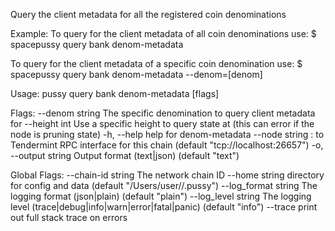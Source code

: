 Query the client metadata for all the registered coin denominations

Example:
  To query for the client metadata of all coin denominations use:
  $ spacepussy query bank denom-metadata

To query for the client metadata of a specific coin denomination use:
  $ spacepussy query bank denom-metadata --denom=[denom]

Usage:
  pussy query bank denom-metadata [flags]

Flags:
      --denom string    The specific denomination to query client metadata for
      --height int      Use a specific height to query state at (this can error if the node is pruning state)
  -h, --help            help for denom-metadata
      --node string     <host>:<port> to Tendermint RPC interface for this chain (default "tcp://localhost:26657")
  -o, --output string   Output format (text|json) (default "text")

Global Flags:
      --chain-id string     The network chain ID
      --home string         directory for config and data (default "/Users/user//.pussy")
      --log_format string   The logging format (json|plain) (default "plain")
      --log_level string    The logging level (trace|debug|info|warn|error|fatal|panic) (default "info")
      --trace               print out full stack trace on errors
